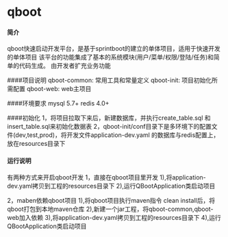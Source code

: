 # qboot
#### 简介
qboot快速启动开发平台，是基于sprintboot的建立的单体项目，适用于快速开发的单体项目
该平台的功能集成了基本的系统模块(用户/菜单/权限/登陆/任务)和简单的代码生成。
由开发者扩充业务功能

####项目说明
qboot-common: 常用工具和常量定义
qboot-init: 项目初始化所需配置
qboot-web: web主项目

####环境要求
mysql 5.7+ 
redis 4.0+

####初始化
1，将项目拉取下来后，新建数据库，并执行create_table.sql 和 insert_table.sql来初始化数据表
2，qboot-init/conf目录下是多环境下的配置文件(dev,test,prod)，将开发文件application-dev.yaml
的数据库与redis配置上，放在resources目录下

#### 运行说明
有两种方式来开启qboot开发
1，直接在qboot项目里开发
    1),将application-dev.yaml拷贝到工程的resources目录下
    2),运行QBootApplication类启动项目
    
2，maben依赖qboot项目
    1),将qboot项目执行maven指令 clean install后，将qboot打包到本地maven仓库
    2),新建一个jar工程，将qboot-common,qboot-web加入依赖
    3),将application-dev.yaml拷贝到工程的resources目录下
    4),运行QBootApplication类启动项目